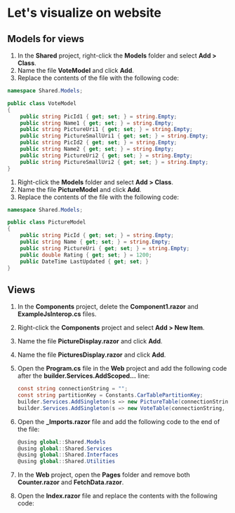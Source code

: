 # Let's visualize on website

## Models for views

1. In the **Shared** project, right-click the **Models** folder and select **Add > Class**.
1. Name the file **VoteModel** and click **Add**.
1. Replace the contents of the file with the following code:

```csharp
namespace Shared.Models;

public class VoteModel
{
    public string PicId1 { get; set; } = string.Empty;
    public string Name1 { get; set; } = string.Empty;
    public string PictureUri1 { get; set; } = string.Empty;
    public string PictureSmallUri1 { get; set; } = string.Empty;
    public string PicId2 { get; set; } = string.Empty;
    public string Name2 { get; set; } = string.Empty;
    public string PictureUri2 { get; set; } = string.Empty;
    public string PictureSmallUri2 { get; set; } = string.Empty;
}
```

1. Right-click the **Models** folder and select **Add > Class**.
1. Name the file **PictureModel** and click **Add**.
1. Replace the contents of the file with the following code:

```csharp
namespace Shared.Models;

public class PictureModel
{
    public string PicId { get; set; } = string.Empty;
    public string Name { get; set; } = string.Empty;
    public string PictureUri { get; set; } = string.Empty;
    public double Rating { get; set; } = 1200;
    public DateTime LastUpdated { get; set; }
}
```

## Views

1. In the **Components** project, delete the **Component1.razor** and **ExampleJsInterop.cs** files.
1. Right-click the **Components** project and select **Add > New Item**.
1. Name the file **PictureDisplay.razor** and click **Add**.
1. Name the file **PicturesDisplay.razor** and click **Add**.

1. Open the **Program.cs** file in the **Web** project and add the following code after the **builder.Services.AddScoped...** line:

    ```csharp
    const string connectionString = "";
    const string partitionKey = Constants.CarTablePartitionKey;
    builder.Services.AddSingleton(s => new PictureTable(connectionString, partitionKey));
    builder.Services.AddSingleton(s => new VoteTable(connectionString,  partitionKey));
    ```

1. Open the **_Imports.razor** file and add the following code to the end of the file:

    ```csharp
    @using global::Shared.Models
    @using global::Shared.Services
    @using global::Shared.Interfaces
    @using global::Shared.Utilities
    ```

1. In the **Web** project, open the **Pages** folder and remove both **Counter.razor** and **FetchData.razor**.
1. Open the **Index.razor** file and replace the contents with the following code:

```html

```